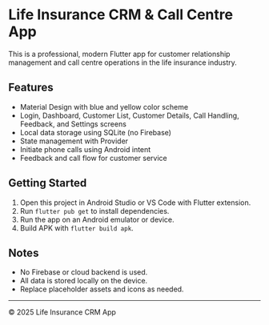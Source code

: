 # Life Insurance CRM & Call Centre App

This is a professional, modern Flutter app for customer relationship management and call centre operations in the life insurance industry.

## Features
- Material Design with blue and yellow color scheme
- Login, Dashboard, Customer List, Customer Details, Call Handling, Feedback, and Settings screens
- Local data storage using SQLite (no Firebase)
- State management with Provider
- Initiate phone calls using Android intent
- Feedback and call flow for customer service

## Getting Started
1. Open this project in Android Studio or VS Code with Flutter extension.
2. Run `flutter pub get` to install dependencies.
3. Run the app on an Android emulator or device.
4. Build APK with `flutter build apk`.

## Notes
- No Firebase or cloud backend is used.
- All data is stored locally on the device.
- Replace placeholder assets and icons as needed.

---

© 2025 Life Insurance CRM App
